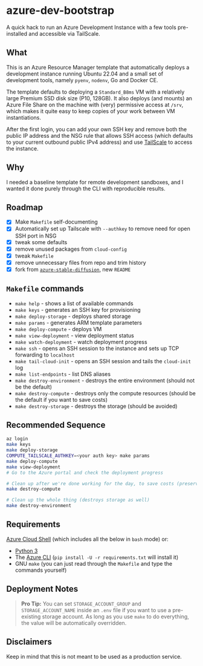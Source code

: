 # azure-dev-bootstrap

A quick hack to run an Azure Development Instance with a few tools pre-installed and accessible via TailScale.

## What

This is an Azure Resource Manager template that automatically deploys a development instance running Ubuntu 22.04 and a small set of development tools, namely `pyenv`, `nodenv`, Go and Docker CE.

The template defaults to deploying a `Standard_B8ms` VM with a relatively large Premium SSD disk size (P10, 128GB). It also deploys (and mounts) an Azure File Share on the machine with (very) permissive access at `/srv`, which makes it quite easy to keep copies of your work between VM instantiations.

After the first login, you can add your own SSH key and remove both the public IP address and the NSG rule that allows SSH access (which defaults to your current outbound public IPv4 address) and use [TailScale](https://tailscale.com) to access the instance.

## Why

I needed a baseline template for remote development sandboxes, and I wanted it done purely through the CLI with reproducible results.

## Roadmap

* [x] Make `Makefile` self-documenting
* [x] Automatically set up Tailscale with `--authkey` to remove need for open SSH port in NSG
* [x] tweak some defaults
* [x] remove unused packages from `cloud-config`
* [x] tweak `Makefile`
* [x] remove unnecessary files from repo and trim history
* [x] fork from [`azure-stable-diffusion`][asd], new `README`

## `Makefile` commands

* `make help` - shows a list of available commands
* `make keys` - generates an SSH key for provisioning
* `make deploy-storage` - deploys shared storage
* `make params` - generates ARM template parameters
* `make deploy-compute` - deploys VM
* `make view-deployment` - view deployment status
* `make watch-deployment` - watch deployment progress
* `make ssh` - opens an SSH session to the instance and sets up TCP forwarding to `localhost`
* `make tail-cloud-init` - opens an SSH session and tails the `cloud-init` log
* `make list-endpoints` - list DNS aliases
* `make destroy-environment` - destroys the entire environment (should not be the default)
* `make destroy-compute` - destroys only the compute resources (should be the default if you want to save costs)
* `make destroy-storage` - destroys the storage (should be avoided)

## Recommended Sequence

```bash
az login
make keys
make deploy-storage
COMPUTE_TAILSCALE_AUTHKEY=<your auth key> make params
make deploy-compute
make view-deployment
# Go to the Azure portal and check the deployment progress

# Clean up after we're done working for the day, to save costs (preserves storage)
make destroy-compute

# Clean up the whole thing (destroys storage as well)
make destroy-environment
```

## Requirements

[Azure Cloud Shell](https://shell.azure.com/) (which includes all the below in `bash` mode) or:

* [Python 3][p]
* The [Azure CLI][az] (`pip install -U -r requirements.txt` will install it)
* GNU `make` (you can just read through the `Makefile` and type the commands yourself)

## Deployment Notes

> **Pro Tip:** You can set `STORAGE_ACCOUNT_GROUP` and `STORAGE_ACCOUNT_NAME` inside an `.env` file if you want to use a pre-existing storage account. As long as you use `make` to do everything, the value will be automatically overridden.

## Disclaimers

Keep in mind that this is not meant to be used as a production service.

[asd]: https://github.com/rcarmo/azure-stable-diffusion/
[p]: http://python.org
[az]: https://github.com/Azure/azure-cli